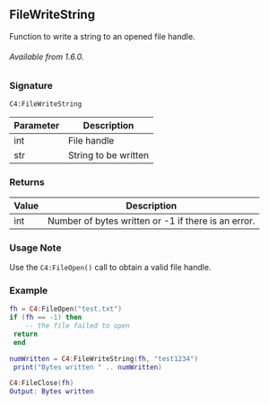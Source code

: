 ## FileWriteString

Function to write a string to an opened file handle.

###### Available from 1.6.0.



### Signature

`C4:FileWriteString`


| Parameter | Description |
| --- | --- |
| int | File handle |
| str | String to be written |


### Returns

| Value | Description |
| --- | --- |
| int | Number of bytes written or -1 if there is an error. |



### Usage Note

Use the `C4:FileOpen()` call to obtain a valid file handle.



### Example

```lua
fh = C4:FileOpen("test.txt")
if (fh == -1) then
  	-- the file failed to open
 return
 end

numWritten = C4:FileWriteString(fh, "test1234")
 print("Bytes written " .. numWritten)

C4:FileClose(fh)
Output: Bytes written
```